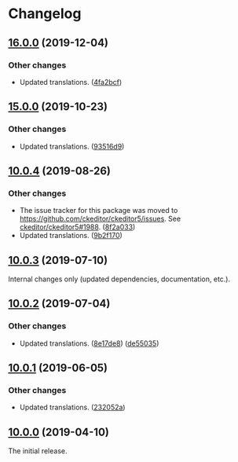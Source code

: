 Changelog
=========

## [16.0.0](https://github.com/ckeditor/ckeditor5-remove-format/compare/v15.0.0...v16.0.0) (2019-12-04)

### Other changes

* Updated translations. ([4fa2bcf](https://github.com/ckeditor/ckeditor5-remove-format/commit/4fa2bcf)) 


## [15.0.0](https://github.com/ckeditor/ckeditor5-remove-format/compare/v10.0.4...v15.0.0) (2019-10-23)

### Other changes

* Updated translations. ([93516d9](https://github.com/ckeditor/ckeditor5-remove-format/commit/93516d9)) 


## [10.0.4](https://github.com/ckeditor/ckeditor5-remove-format/compare/v10.0.3...v10.0.4) (2019-08-26)

### Other changes

* The issue tracker for this package was moved to https://github.com/ckeditor/ckeditor5/issues. See [ckeditor/ckeditor5#1988](https://github.com/ckeditor/ckeditor5/issues/1988). ([8f2a033](https://github.com/ckeditor/ckeditor5-remove-format/commit/8f2a033))
* Updated translations. ([9b2f170](https://github.com/ckeditor/ckeditor5-remove-format/commit/9b2f170))


## [10.0.3](https://github.com/ckeditor/ckeditor5-remove-format/compare/v10.0.2...v10.0.3) (2019-07-10)

Internal changes only (updated dependencies, documentation, etc.).


## [10.0.2](https://github.com/ckeditor/ckeditor5-remove-format/compare/v10.0.1...v10.0.2) (2019-07-04)

### Other changes

* Updated translations. ([8e17de8](https://github.com/ckeditor/ckeditor5-remove-format/commit/8e17de8)) ([de55035](https://github.com/ckeditor/ckeditor5-remove-format/commit/de55035))


## [10.0.1](https://github.com/ckeditor/ckeditor5-remove-format/compare/v10.0.0...v10.0.1) (2019-06-05)

### Other changes

* Updated translations. ([232052a](https://github.com/ckeditor/ckeditor5-remove-format/commit/232052a))


## [10.0.0](https://github.com/ckeditor/ckeditor5-remove-format/tree/v10.0.0) (2019-04-10)

The initial release.

